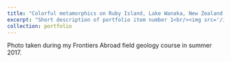 ```yaml
---
title: "Colorful metamorphics on Ruby Island, Lake Wanaka, New Zealand."
excerpt: "Short description of portfolio item number 1<br/><img src='/images/ruby-island.png'>"
collection: portfolio
---
```


Photo taken during my Frontiers Abroad field geology course in summer 2017. 

